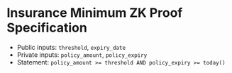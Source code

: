 # Insurance Minimum ZK Proof Specification

- Public inputs: `threshold`, `expiry_date`
- Private inputs: `policy_amount`, `policy_expiry`
- Statement: `policy_amount >= threshold AND policy_expiry >= today()`
